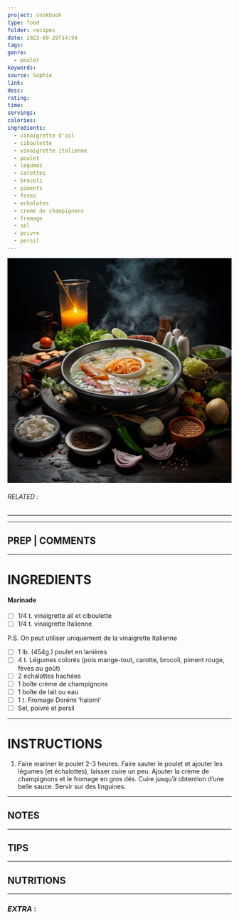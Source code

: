 ```yaml
---
project: cookbook
type: food
folder: recipes
date: 2023-09-29T14:54
tags: 
genre:
  - poulet
keywords: 
source: Sophie
link: 
desc: 
rating: 
time: 
servings: 
calories: 
ingredients:
  - vinaigrette d'ail
  - ciboulette
  - vinaigrette italienne
  - poulet
  - legumes
  - carottes
  - brocoli
  - piments
  - feves
  - echalotes
  - creme de champignons
  - fromage
  - sel
  - poivre
  - persil
---
```


![IMAGE](_default.png)

###### *RELATED* : 
---


---
## PREP | COMMENTS



---
# INGREDIENTS

#### Marinade

- [ ] 1/4 t. vinaigrette ail et ciboulette
- [ ] 1/4 t. vinaigrette Italienne

P.S. On peut utiliser uniquement de la vinaigrette Italienne

- [ ] 1 lb. (454g.) poulet en lanières
- [ ] 4 t. Légumes colorés (pois mange-tout, carotte, brocoli, piment rouge, fèves au goût)
- [ ] 2 échalottes hachées
- [ ] 1 boîte crème de champignons
- [ ] 1 boîte de lait ou eau
- [ ] 1 t. Fromage Dorémi ‘halomi’
- [ ] Sel, poivre et persil

---
# INSTRUCTIONS

1. Faire mariner le poulet 2-3 heures. Faire sauter le poulet et ajouter les légumes (et échalottes), laisser cuire un peu. Ajouter la crème de champignons et le fromage en gros dés. Cuire jusqu’à obtention d’une belle sauce. Servir sur des linguines.

---
## NOTES



---
## TIPS



---
## NUTRITIONS



---
### *EXTRA* :



